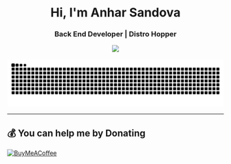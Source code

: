 <h1 align="center">Hi, I'm Anhar Sandova</h1>
<h3 align="center">Back End Developer | Distro Hopper</h3>

<div align="center">
  <img src="https://user-images.githubusercontent.com/22107794/139580686-887df369-edb8-4bc8-b607-4fbf6d7e4866.gif">
</div>


![snake gif](https://github.com/anharsaja/anharsaja/blob/output/github-contribution-grid-snake-dark.svg)


---

  ## 💰 You can help me by Donating
  [![BuyMeACoffee](https://img.shields.io/badge/Buy%20Me%20a%20Coffee-ffdd00?style=for-the-badge&logo=buy-me-a-coffee&logoColor=black)](https://buymeacoffee.com/anharsaja) 

  
<!-- Proudly created with GPRM ( https://gprm.itsvg.in ) -->
